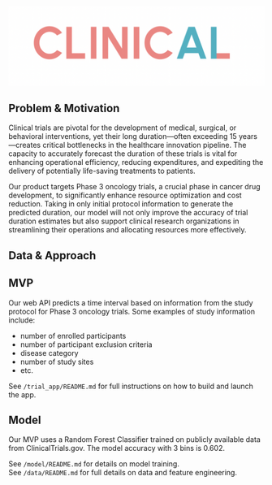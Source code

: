 ![alt text][def]

## Problem & Motivation
Clinical trials are pivotal for the development of medical, surgical, or behavioral interventions, yet their long duration—often exceeding 15 years—creates critical bottlenecks in the healthcare innovation pipeline. The capacity to accurately forecast the duration of these trials is vital for enhancing operational efficiency, reducing expenditures, and expediting the delivery of potentially life-saving treatments to patients.

Our product targets Phase 3 oncology trials, a crucial phase in cancer drug development, to significantly enhance resource optimization and cost reduction. Taking in only initial protocol information to generate the predicted duration, our model will not only improve the accuracy of trial duration estimates but also support clinical research organizations in streamlining their operations and allocating resources more effectively.

## Data & Approach

## MVP
Our web API predicts a time interval based on information from the study protocol for Phase 3 oncology trials. Some examples of study information include:
- number of enrolled participants
- number of participant exclusion criteria
- disease category
- number of study sites
- etc.

See ```/trial_app/README.md``` for full instructions on how to build and launch the app.

## Model
Our MVP uses a Random Forest Classifier trained on publicly available data from ClinicalTrials.gov. The model accuracy with 3 bins is 0.602.

See ```/model/README.md``` for details on model training.  
See ```/data/README.md``` for full details on data and feature engineering.


[def]: /figures/ClinicalAI.png